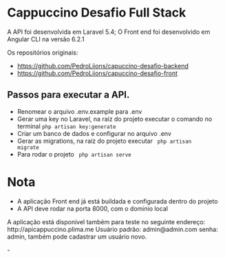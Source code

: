 # Cappuccino Desafio Full Stack

A API foi desenvolvida em Laravel 5.4;
O Front end foi desenvolvido em Angular CLI na versão 6.2.1

Os repositórios originais:
- https://github.com/PedroLiions/capuccino-desafio-backend
- https://github.com/PedroLiions/capuccino-desafio-front

## Passos para executar a API.

- Renomear o arquivo .env.example para .env
- Gerar uma key no Laravel, na raíz do projeto executar o comando no terminal <code>php artisan key:generate</code>
- Criar um banco de dados e configurar no arquivo .env
- Gerar as migrations, na raíz do projeto executar <code> php artisan migrate </code>
- Para rodar o projeto <code> php artisan serve </code>

# Nota
- A aplicação Front end já está buildada e configurada dentro do projeto
- A API deve rodar na porta 8000, com o dominio local


<p>A aplicação está disponível também para teste no seguinte endereço: http://apicappuccino.plima.me Usuário padrão: admin@admin.com senha: admin, também pode cadastrar um usuário novo.</p>
-
